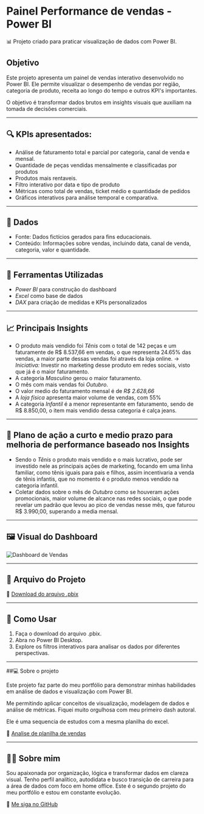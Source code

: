 # Painel Performance de vendas - Power BI

📊 Projeto criado para praticar visualização de dados com Power BI.

## Objetivo
Este projeto apresenta um painel de vendas interativo desenvolvido no Power BI. Ele permite visualizar o desempenho de vendas por região, categoria de produto, receita ao longo do tempo e outros KPI's importantes. 

O objetivo é transformar dados brutos em insights visuais que auxiliam na tomada de decisões comerciais.

---

## 🔍 KPIs apresentados:
- Análise de faturamento total e parcial por categoria, canal de venda e mensal.
- Quantidade de peças vendidas mensalmente e classificadas por produtos
- Produtos mais rentaveis.
- Filtro interativo por data e tipo de produto
- Métricas como total de vendas, ticket médio e quantidade de pedidos
- Gráficos interativos para análise temporal e comparativa.

---

## 📁 Dados
- Fonte: Dados fictícios gerados para fins educacionais.
- Conteúdo: Informações sobre vendas, incluindo data, canal de venda, categoria, valor e quantidade.

---

## 🧰 Ferramentas Utilizadas
- *Power BI* para construção do dashboard
- *Excel* como base de dados
- *DAX* para criação de medidas e KPIs personalizados

---

## 📈 Principais Insights
- O produto mais vendido foi *Tênis* com o total de 142 peças e um faturamente de R$ 8.537,66 em vendas, o que representa 24.65% das vendas, a maior parte dessas vendas foi através da loja online. -> *Iniciativa:* Investir no marketing desse produto em redes sociais, visto que já é o maior faturamento.
- A categoria *Masculino* gerou o maior faturamento.
- O mês com mais vendas foi *Outubro*.
- O valor medio do faturamento mensal é de *R$ 2.628,66*
- A *loja física* apresenta maior volume de vendas, com 55%
- A categoria *Infantil* é a menor representante em faturamento, sendo de R$ 8.850,00, o item mais vendido dessa categoria é calça jeans.

---

## 🚀 Plano de ação a curto e medio prazo para melhoria de performance baseado nos Insights
- Sendo o *Tênis* o produto mais vendido e o mais lucrativo, pode ser investido nele as principais ações de marketing, focando em uma linha familiar, como tênis iguais para pais e filhos, assim incentivaria a venda de tênis infantis, que no momento é o produto menos vendido na categoria infantil.
- Coletar dados sobre o mês de *Outubro* como se houveram ações promocionais, maior volume de alcance nas redes sociais, o que pode revelar um padrão que levou ao pico de vendas nesse mês, que faturou R$ 3.990,00, superando a media mensal.

---

## 🖼️ Visual do Dashboard

![Dashboard de Vendas](./imagens/dashboard-vendas.png)

---

## 📁 Arquivo do Projeto

📎 [Download do arquivo .pbix](./dashboard-vendas.pbix)

---

## 🚀 Como Usar
1. Faça o download do arquivo .pbix.
2. Abra no Power BI Desktop.
3. Explore os filtros interativos para analisar os dados por diferentes perspectivas.


---

##💻 Sobre o projeto

Este projeto faz parte do meu portfólio para demonstrar minhas habilidades em análise de dados e visualização com Power BI.

Me permitindo aplicar conceitos de visualização, modelagem de dados e análise de métricas. Fiquei muito orgulhosa com meu primeiro dash autoral. 

Ele é uma sequencia de estudos com a mesma planilha do excel.

🔗 [Analise de planilha de vendas](https://github.com/AlessaKettneyMelo/an-lise-vendas-excel)
 
---


## 🙋‍♀️ Sobre mim

Sou apaixonada por organização, lógica e transformar dados em clareza visual. Tenho perfil analítico, autodidata e busco transição de carreira para a área de dados com foco em home office. Este é o segundo projeto do meu portfólio e estou em constante evolução.
  
🔗 [Me siga no GitHub](https://github.com/AlessaKettneyMelo)
